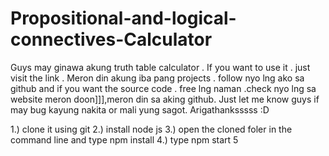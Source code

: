 # Propositional-and-logical-connectives-Calculator
Guys may ginawa akung truth table calculator . If you want to use it . just visit the link .      Meron din akung iba pang projects . follow nyo lng ako sa github  and if you want the source code .      free lng naman .check nyo lng sa website meron doon]]],meron din sa aking github.     Just let me know guys if may bug kayung nakita or mali yung sagot. Arigathanksssss  :D     

1.) clone it using git 
2.) install node js 
3.) open the cloned foler in the command line and type npm install 
4.) type npm start
5
